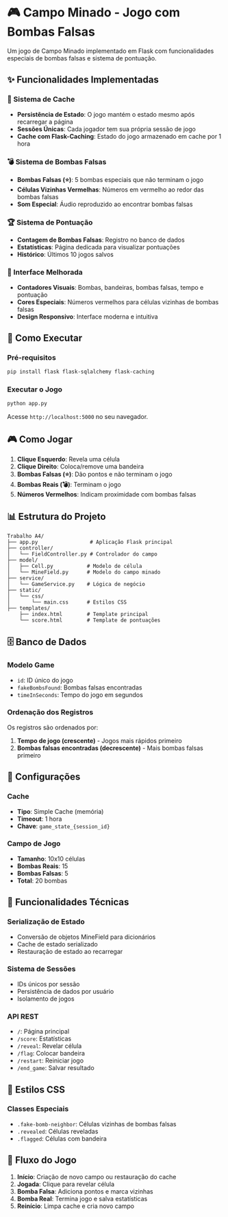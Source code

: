 # 🎮 Campo Minado - Jogo com Bombas Falsas

Um jogo de Campo Minado implementado em Flask com funcionalidades especiais de bombas falsas e sistema de pontuação.

## ✨ Funcionalidades Implementadas

### 🎯 Sistema de Cache
- **Persistência de Estado**: O jogo mantém o estado mesmo após recarregar a página
- **Sessões Únicas**: Cada jogador tem sua própria sessão de jogo
- **Cache com Flask-Caching**: Estado do jogo armazenado em cache por 1 hora

### 💣 Sistema de Bombas Falsas
- **Bombas Falsas (⭐)**: 5 bombas especiais que não terminam o jogo
- **Células Vizinhas Vermelhas**: Números em vermelho ao redor das bombas falsas
- **Som Especial**: Áudio reproduzido ao encontrar bombas falsas

### 🏆 Sistema de Pontuação
- **Contagem de Bombas Falsas**: Registro no banco de dados
- **Estatísticas**: Página dedicada para visualizar pontuações
- **Histórico**: Últimos 10 jogos salvos

### 🎨 Interface Melhorada
- **Contadores Visuais**: Bombas, bandeiras, bombas falsas, tempo e pontuação
- **Cores Especiais**: Números vermelhos para células vizinhas de bombas falsas
- **Design Responsivo**: Interface moderna e intuitiva

## 🚀 Como Executar

### Pré-requisitos
```bash
pip install flask flask-sqlalchemy flask-caching
```

### Executar o Jogo
```bash
python app.py
```

Acesse `http://localhost:5000` no seu navegador.

## 🎮 Como Jogar

1. **Clique Esquerdo**: Revela uma célula
2. **Clique Direito**: Coloca/remove uma bandeira
3. **Bombas Falsas (⭐)**: Dão pontos e não terminam o jogo
4. **Bombas Reais (💣)**: Terminam o jogo
5. **Números Vermelhos**: Indicam proximidade com bombas falsas

## 📊 Estrutura do Projeto

```
Trabalho A4/
├── app.py                 # Aplicação Flask principal
├── controller/
│   └── FieldController.py # Controlador do campo
├── model/
│   ├── Cell.py           # Modelo de célula
│   └── MineField.py      # Modelo do campo minado
├── service/
│   └── GameService.py    # Lógica de negócio
├── static/
│   └── css/
│       └── main.css      # Estilos CSS
├── templates/
    ├── index.html        # Template principal
    └── score.html        # Template de pontuações

```

## 🗄️ Banco de Dados

### Modelo Game
- `id`: ID único do jogo
- `fakeBombsFound`: Bombas falsas encontradas
- `timeInSeconds`: Tempo do jogo em segundos

### Ordenação dos Registros
Os registros são ordenados por:
1. **Tempo de jogo (crescente)** - Jogos mais rápidos primeiro
2. **Bombas falsas encontradas (decrescente)** - Mais bombas falsas primeiro

## 🔧 Configurações

### Cache
- **Tipo**: Simple Cache (memória)
- **Timeout**: 1 hora
- **Chave**: `game_state_{session_id}`

### Campo de Jogo
- **Tamanho**: 10x10 células
- **Bombas Reais**: 15
- **Bombas Falsas**: 5
- **Total**: 20 bombas

## 🎯 Funcionalidades Técnicas

### Serialização de Estado
- Conversão de objetos MineField para dicionários
- Cache de estado serializado
- Restauração de estado ao recarregar

### Sistema de Sessões
- IDs únicos por sessão
- Persistência de dados por usuário
- Isolamento de jogos

### API REST
- `/`: Página principal
- `/score`: Estatísticas
- `/reveal`: Revelar célula
- `/flag`: Colocar bandeira
- `/restart`: Reiniciar jogo
- `/end_game`: Salvar resultado

## 🎨 Estilos CSS

### Classes Especiais
- `.fake-bomb-neighbor`: Células vizinhas de bombas falsas
- `.revealed`: Células reveladas
- `.flagged`: Células com bandeira

## 🔄 Fluxo do Jogo

1. **Início**: Criação de novo campo ou restauração do cache
2. **Jogada**: Clique para revelar célula
3. **Bomba Falsa**: Adiciona pontos e marca vizinhas
4. **Bomba Real**: Termina jogo e salva estatísticas
5. **Reinício**: Limpa cache e cria novo campo